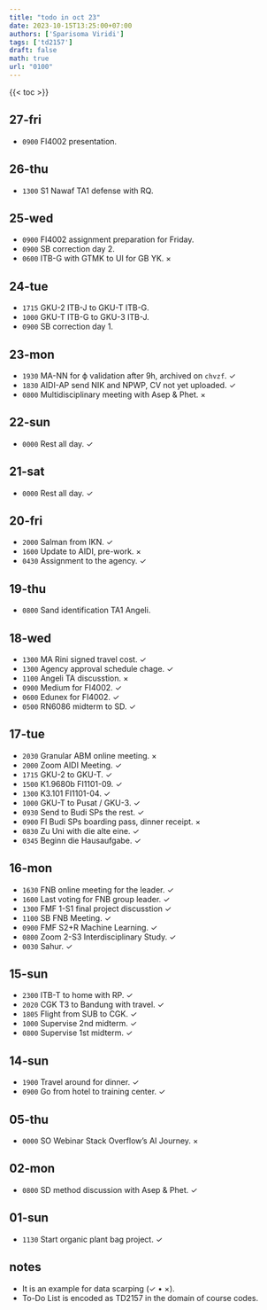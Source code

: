 ```yaml
---
title: "todo in oct 23"
date: 2023-10-15T13:25:00+07:00
authors: ['Sparisoma Viridi']
tags: ['td2157']
draft: false
math: true
url: "0100"
---
```

{{< toc >}}


## 27-fri
+ `0900` FI4002 presentation.


## 26-thu
+ `1300` S1 Nawaf TA1 defense with RQ.


## 25-wed
+ `0900` FI4002 assignment preparation for Friday.
+ `0900` SB correction day 2.
+ `0600` ITB-G with GTMK to UI for GB YK. &times;


## 24-tue
+ `1715` GKU-2 ITB-J to GKU-T ITB-G.
+ `1000` GKU-T ITB-G to GKU-3 ITB-J.
+ `0900` SB correction day 1.


## 23-mon
+ `1930` MA-NN for &varphi; validation after 9h, archived on `chvzf`. &check;
+ `1830` AIDI-AP send NIK and NPWP, CV not yet uploaded. &check;
+ `0800` Multidisciplinary meeting with Asep & Phet. &times;


## 22-sun
+ `0000` Rest all day. &check;


## 21-sat
+ `0000` Rest all day. &check;


## 20-fri
+ `2000` Salman from IKN. &check;
+ `1600` Update to AIDI, pre-work. &times;
+ `0430` Assignment to the agency. &check;


## 19-thu
+ `0800` Sand identification TA1 Angeli.


## 18-wed
+ `1300` MA Rini signed travel cost. &check;
+ `1300` Agency approval schedule chage. &check;
+ `1100` Angeli TA discusstion. &times;
+ `0900` Medium for FI4002. &check;
+ `0600` Edunex for FI4002. &check;
+ `0500` RN6086 midterm to SD. &check;


## 17-tue
+ `2030` Granular ABM online meeting. &times;
+ `2000` Zoom AIDI Meeting. &check;
+ `1715` GKU-2 to GKU-T. &check;
+ `1500` K1.9680b FI1101-09. &check;
+ `1300` K3.101 FI1101-04. &check;
+ `1000` GKU-T to Pusat / GKU-3. &check;
+ `0930` Send to Budi SPs the rest. &check;
+ `0900` FI Budi SPs boarding pass, dinner receipt. &times;
+ `0830` Zu Uni with die alte eine. &check;
+ `0345` Beginn die Hausaufgabe. &check;


## 16-mon
+ `1630` FNB online meeting for the leader. &check;
+ `1600` Last voting for FNB group leader. &check;
+ `1300` FMF 1-S1 final project discusstion &check;
+ `1100` SB FNB Meeting. &check;
+ `0900` FMF S2+R Machine Learning. &check;
+ `0800` Zoom 2-S3 Interdisciplinary Study. &check;
+ `0030` Sahur. &check;


## 15-sun
+ `2300` ITB-T to home with RP. &check;
+ `2020` CGK T3 to Bandung with travel. &check;
+ `1805` Flight from SUB to CGK. &check;
+ `1000` Supervise 2nd midterm. &check;
+ `0800` Supervise 1st midterm. &check;


## 14-sun
+ `1900` Travel around for dinner. &check;
+ `0900` Go from hotel to training center. &check;


## 05-thu 
+ `0000` SO Webinar Stack Overflow’s AI Journey. &times;


## 02-mon
+ `0800` SD method discussion with Asep & Phet. &check;


## 01-sun
+ `1130` Start organic plant bag project. &check;


## notes
+ It is an example for data scarping (&check; &bull; &times;).
+ To-Do List is encoded as TD2157 in the domain of  course codes.
